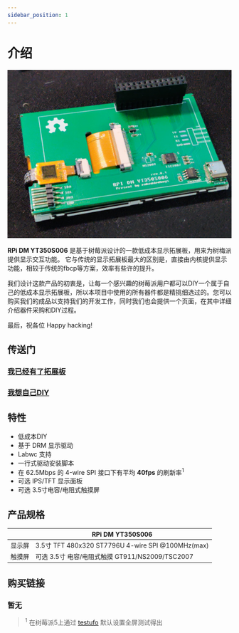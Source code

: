 ```yaml
---
sidebar_position: 1
---
```


# 介绍

![image](./assets/IMG_20240621_064850.jpg)

**RPi DM YT350S006** 是基于树莓派设计的一款低成本显示拓展板，用来为树梅派提供显示交互功能。 它与传统的显示拓展板最大的区别是，直接由内核提供显示功能，相较于传统的fbcp等方案，效率有些许的提升。

我们设计这款产品的初衷是，让每一个感兴趣的树莓派用户都可以DIY一个属于自己的低成本显示拓展板，所以本项目中使用的所有器件都是精挑细选过的。您可以购买我们的成品以支持我们的开发工作，同时我们也会提供一个页面，在其中详细介绍器件采购和DIY过程。

最后，祝各位 Happy hacking!

<!-- 演示视频链接:
[https://www.bilibili.com/video/BV1aD42177CE/](https://www.bilibili.com/video/BV1aD42177CE/) -->

## 传送门

### [我已经有了拓展板](/docs/get-started/driver-install)
### [我想自己DIY](/docs/diy/preparations)

## 特性

- 低成本DIY
- 基于 DRM 显示驱动
- Labwc 支持
- 一行式驱动安装脚本
- 在 62.5Mbps 的 4-wire SPI 接口下有平均 **40fps** 的刷新率<sup>1</sup>
- 可选 IPS/TFT 显示面板
- 可选 3.5寸电容/电阻式触摸屏


## 产品规格

|  | RPi DM YT350S006                    |
|----------|--------------------------------------|
| 显示屏     | 3.5寸 TFT 480x320 ST7796U 4-wire SPI @100MHz(max) |
| 触摸屏     | 可选 3.5寸 电容/电阻式触摸 GT911/NS2009/TSC2007                          |

## 购买链接

### 暂无

> <sup>1</sup> 在树莓派5上通过 [testufo](https://www.testufo.com) 默认设置全屏测试得出
